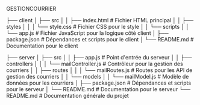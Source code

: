 GESTIONCOURRIER


├── client
│   ├── src
│   │   ├── index.html       # Fichier HTML principal
│   │   ├── styles
│   │   │   └── style.css    # Fichier CSS pour le style
│   │   └── scripts
│   │       └── app.js       # Fichier JavaScript pour la logique côté client
│   ├── package.json         # Dépendances et scripts pour le client
│   └── README.md            # Documentation pour le client


├── server
│   ├── src
│   │   ├── app.js           # Point d'entrée du serveur
│   │   ├── controllers
│   │   │   └── mailController.js  # Contrôleur pour la gestion des courriers
│   │   ├── routes
│   │   │   └── mailRoutes.js      # Routes pour les API de gestion des courriers
│   │   └── models
│   │       └── mailModel.js       # Modèle de données pour les courriers
│   ├── package.json         # Dépendances et scripts pour le serveur
│   └── README.md            # Documentation pour le serveur
└── README.md                # Documentation générale du projet